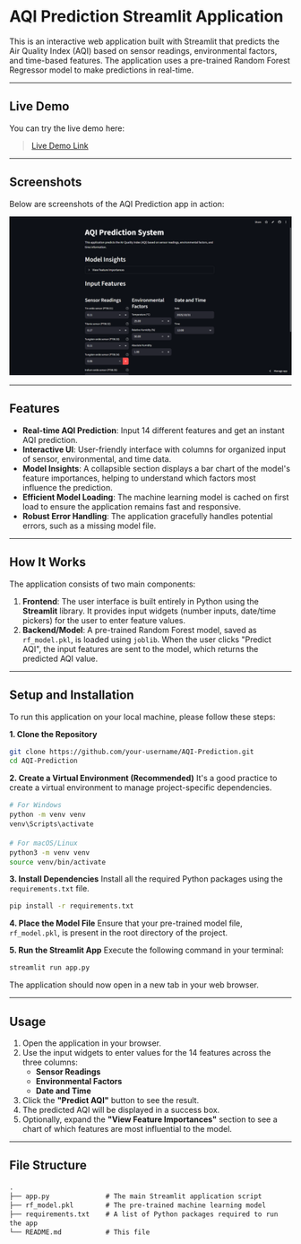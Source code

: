 
# AQI Prediction Streamlit Application

This is an interactive web application built with Streamlit that predicts the Air Quality Index (AQI) based on sensor readings, environmental factors, and time-based features. The application uses a pre-trained Random Forest Regressor model to make predictions in real-time.

---

## Live Demo

You can try the live demo here:

> [Live Demo Link](https://aqi-prediction-ju6beuslnawofqmf8myipg.streamlit.app/) <!-- Replace # with your deployed app URL, e.g., on Streamlit Cloud or Hugging Face Spaces -->

---

## Screenshots

Below are screenshots of the AQI Prediction app in action:

![App Main Page](ss.png)


<!-- Place your screenshot images in a 'screenshots' folder in the project root. Update the image paths as needed. -->

---

## Features

-   **Real-time AQI Prediction**: Input 14 different features and get an instant AQI prediction.
-   **Interactive UI**: User-friendly interface with columns for organized input of sensor, environmental, and time data.
-   **Model Insights**: A collapsible section displays a bar chart of the model's feature importances, helping to understand which factors most influence the prediction.
-   **Efficient Model Loading**: The machine learning model is cached on first load to ensure the application remains fast and responsive.
-   **Robust Error Handling**: The application gracefully handles potential errors, such as a missing model file.

---

## How It Works

The application consists of two main components:

1.  **Frontend**: The user interface is built entirely in Python using the **Streamlit** library. It provides input widgets (number inputs, date/time pickers) for the user to enter feature values.
2.  **Backend/Model**: A pre-trained Random Forest model, saved as `rf_model.pkl`, is loaded using `joblib`. When the user clicks "Predict AQI", the input features are sent to the model, which returns the predicted AQI value.

---

## Setup and Installation

To run this application on your local machine, please follow these steps:

**1. Clone the Repository**
```bash
git clone https://github.com/your-username/AQI-Prediction.git
cd AQI-Prediction
```

**2. Create a Virtual Environment (Recommended)**
It's a good practice to create a virtual environment to manage project-specific dependencies.
```bash
# For Windows
python -m venv venv
venv\Scripts\activate

# For macOS/Linux
python3 -m venv venv
source venv/bin/activate
```

**3. Install Dependencies**
Install all the required Python packages using the `requirements.txt` file.
```bash
pip install -r requirements.txt
```

**4. Place the Model File**
Ensure that your pre-trained model file, `rf_model.pkl`, is present in the root directory of the project.

**5. Run the Streamlit App**
Execute the following command in your terminal:
```bash
streamlit run app.py
```
The application should now open in a new tab in your web browser.

---

## Usage

1.  Open the application in your browser.
2.  Use the input widgets to enter values for the 14 features across the three columns:
    -   **Sensor Readings**
    -   **Environmental Factors**
    -   **Date and Time**
3.  Click the **"Predict AQI"** button to see the result.
4.  The predicted AQI will be displayed in a success box.
5.  Optionally, expand the **"View Feature Importances"** section to see a chart of which features are most influential to the model.

---

## File Structure

```
.
├── app.py              # The main Streamlit application script
├── rf_model.pkl        # The pre-trained machine learning model
├── requirements.txt    # A list of Python packages required to run the app
└── README.md           # This file
```